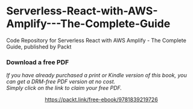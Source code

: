 # Serverless-React-with-AWS-Amplify---The-Complete-Guide
Code Repository for Serverless React with AWS Amplify - The Complete Guide, published by Packt
### Download a free PDF

 <i>If you have already purchased a print or Kindle version of this book, you can get a DRM-free PDF version at no cost.<br>Simply click on the link to claim your free PDF.</i>
<p align="center"> <a href="https://packt.link/free-ebook/9781839219726">https://packt.link/free-ebook/9781839219726 </a> </p>